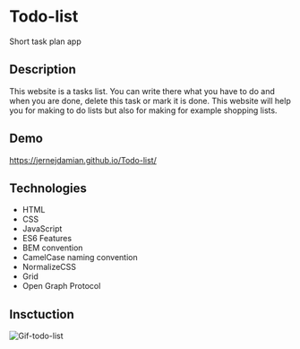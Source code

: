 # Todo-list
Short task plan app
## Description
This website is a tasks list. You can write there what you have to do and when you are done, delete this task or mark it is done. This website will help you for making to do lists but also for making for example shopping lists.
## Demo
https://jernejdamian.github.io/Todo-list/
## Technologies
- HTML
- CSS
- JavaScript
- ES6 Features
- BEM convention
- CamelCase naming convention
- NormalizeCSS
- Grid
- Open Graph Protocol 
## Insctuction
![Gif-todo-list](https://user-images.githubusercontent.com/108942033/217350982-061d5362-5a3a-48fa-96c2-8de3542ffdba.gif)
